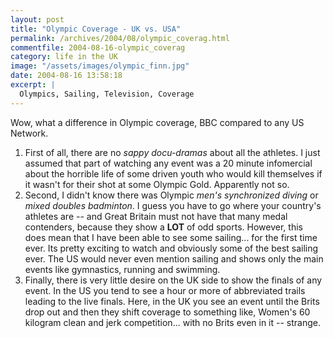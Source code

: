 ```yaml
---
layout: post
title: "Olympic Coverage - UK vs. USA"
permalink: /archives/2004/08/olympic_coverag.html
commentfile: 2004-08-16-olympic_coverag
category: life in the UK
image: "/assets/images/olympic_finn.jpg"
date: 2004-08-16 13:58:18
excerpt: |
  Olympics, Sailing, Television, Coverage
---
```


Wow, what a difference in Olympic coverage, BBC compared to any US Network.

1. First of all, there are no _sappy docu-dramas_ about all the athletes. I just assumed that part of watching any event was a 20 minute infomercial about the horrible life of some driven youth who would kill themselves if it wasn't for their shot at some Olympic Gold. Apparently not so.
2. Second, I didn't know there was Olympic _men's synchronized diving_ or _mixed doubles badminton_. I guess you have to go where your country's athletes are -- and Great Britain must not have that many medal contenders, because they show a **LOT** of odd sports. However, this does mean that I have been able to see some sailing... for the first time ever. Its pretty exciting to watch and obviously some of the best sailing ever. The US would never even mention sailing and shows only the main events like gymnastics, running and swimming.
3. Finally, there is very little desire on the UK side to show the finals of any event. In the US you tend to see a hour or more of abbreviated trails leading to the live finals. Here, in the UK you see an event until the Brits drop out and then they shift coverage to something like, Women's 60 kilogram clean and jerk competition... with no Brits even in it -- strange.
